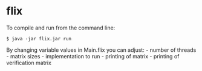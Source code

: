 # flix

To compile and run from the command line:

    $ java -jar flix.jar run

By changing variable values in Main.flix you can adjust:
    - number of threads
    - matrix sizes
    - implementation to run
    - printing of matrix
    - printing of verification matrix